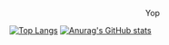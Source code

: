 <p align='center'>Yop</p>

[![Top Langs](https://github-readme-stats.vercel.app/api/top-langs/?username=NickyHariniaina&langs_count=4&layout=donut)](https://github.com/anuraghazra/github-readme-stats)
[![Anurag's GitHub stats](https://github-readme-stats.vercel.app/api?username=NickyHariniaina)](https://github.com/anuraghazra/github-readme-stats)
